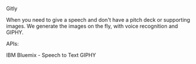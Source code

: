 Gitly

When you need to give a speech and don't have a pitch deck or supporting images. We generate the images on the fly, with voice recognition and GIPHY. 

APIs:

IBM Bluemix - Speech to Text
GIPHY